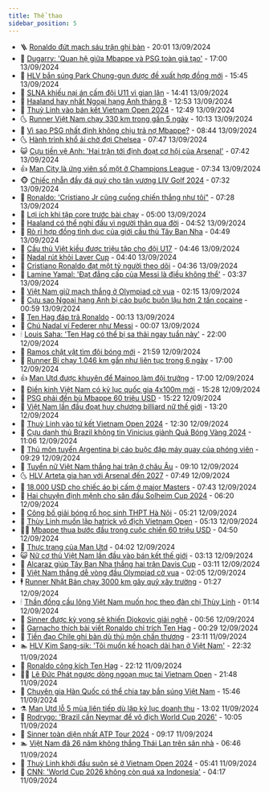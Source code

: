 ```yaml
---
title: Thể thao
sidebar_position: 5
---
```


<!-- vnexpress-the-thao:START -->
- 🪜 [Ronaldo đứt mạch sáu trận ghi bàn](https://vnexpress.net/ronaldo-dut-mach-sau-tran-ghi-ban-4792723.html) - 20:01 13/09/2024
- 🦩 [Dugarry: &#39;Quan hệ giữa Mbappe và PSG toàn giả tạo&#39;](https://vnexpress.net/dugarry-quan-he-giua-mbappe-va-psg-toan-gia-tao-4792705.html) - 17:00 13/09/2024
- 🧰 [HLV bắn súng Park Chung-gun được đề xuất hợp đồng mới](https://vnexpress.net/hlv-ban-sung-park-chung-gun-duoc-de-xuat-hop-dong-moi-4792711.html) - 15:45 13/09/2024
- 🤗 [SLNA khiếu nại án cấm đội U11 vì gian lận](https://vnexpress.net/slna-khieu-nai-an-cam-doi-u11-vi-gian-lan-4792700.html) - 14:41 13/09/2024
- 🥳 [Haaland hay nhất Ngoại hạng Anh tháng 8](https://vnexpress.net/haaland-hay-nhat-ngoai-hang-anh-thang-8-4792696.html) - 12:53 13/09/2024
- 🦣 [Thuỳ Linh vào bán kết Vietnam Open 2024](https://vnexpress.net/thuy-linh-vao-ban-ket-vietnam-open-2024-4792688.html) - 12:49 13/09/2024
- 🌜 [Runner Việt Nam chạy 330 km trong gần 5 ngày](https://vnexpress.net/runner-viet-nam-chay-330-km-trong-gan-5-ngay-4792652.html) - 10:13 13/09/2024
- 🫶 [Vì sao PSG nhất định không chịu trả nợ Mbappe?](https://vnexpress.net/vi-sao-psg-nhat-dinh-khong-chiu-tra-no-mbappe-4792430.html) - 08:44 13/09/2024
- 🌜 [Hành trình khổ ải chờ đợi Chelsea](https://vnexpress.net/hanh-trinh-kho-ai-cho-doi-chelsea-4792524.html) - 07:47 13/09/2024
- 😺 [Cựu tiền vệ Anh: &#39;Hai trận tới định đoạt cơ hội của Arsenal&#39;](https://vnexpress.net/cuu-tien-ve-anh-hai-tran-toi-dinh-doat-co-hoi-cua-arsenal-4792435.html) - 07:42 13/09/2024
- 👍 [Man City là ứng viên số một ở Champions League](https://vnexpress.net/man-city-la-ung-vien-so-mot-o-champions-league-4792424.html) - 07:34 13/09/2024
- 🐵 [Chiếc nhẫn đầy đá quý cho tân vương LIV Golf 2024](https://vnexpress.net/chiec-nhan-day-da-quy-cho-tan-vuong-liv-golf-2024-4792569.html) - 07:32 13/09/2024
- 💫 [Ronaldo: &#39;Cristiano Jr cũng cuồng chiến thắng như tôi&quot;](https://vnexpress.net/ronaldo-cristiano-jr-cung-cuong-chien-thang-nhu-toi-4792333.html) - 07:28 13/09/2024
- 🦆 [Lợi ích khi tập core trước bài chạy](https://vnexpress.net/loi-ich-khi-tap-core-truoc-bai-chay-4791645.html) - 05:00 13/09/2024
- 🙉 [Haaland có thể nghỉ đấu vì người thân qua đời](https://vnexpress.net/haaland-co-the-nghi-dau-vi-nguoi-than-qua-doi-4792334.html) - 04:52 13/09/2024
- 📝 [Rò rỉ hợp đồng tình dục của giới cầu thủ Tây Ban Nha](https://vnexpress.net/ro-ri-hop-dong-tinh-duc-cua-gioi-cau-thu-tay-ban-nha-4792342.html) - 04:49 13/09/2024
- 💯 [Cầu thủ Việt kiều được triệu tập cho đội U17](https://vnexpress.net/cau-thu-viet-kieu-duoc-trieu-tap-cho-doi-u17-4792488.html) - 04:46 13/09/2024
- 🌈 [Nadal rút khỏi Laver Cup](https://vnexpress.net/nadal-rut-khoi-laver-cup-4792465.html) - 04:40 13/09/2024
- 🦩 [Cristiano Ronaldo đạt một tỷ người theo dõi](https://vnexpress.net/cristiano-ronaldo-dat-mot-ty-nguoi-theo-doi-4792473.html) - 04:36 13/09/2024
- 🐲 [Lamine Yamal: &#39;Đạt đẳng cấp của Messi là điều không thể&#39;](https://vnexpress.net/lamine-yamal-dat-dang-cap-cua-messi-la-dieu-khong-the-4792428.html) - 03:37 13/09/2024
- 🌁 [Việt Nam giữ mạch thắng ở Olympiad cờ vua](https://vnexpress.net/viet-nam-giu-mach-thang-o-olympiad-co-vua-4792364.html) - 02:15 13/09/2024
- 💯 [Cựu sao Ngoại hạng Anh bị cáo buộc buôn lậu hơn 2 tấn cocaine](https://vnexpress.net/cuu-sao-ngoai-hang-anh-bi-cao-buoc-buon-lau-hon-2-tan-cocaine-4792350.html) - 00:59 13/09/2024
- 🌝 [Ten Hag đáp trả Ronaldo](https://vnexpress.net/ten-hag-dap-tra-ronaldo-4792318.html) - 00:13 13/09/2024
- 🤖 [Chú Nadal ví Federer như Messi](https://vnexpress.net/chu-nadal-vi-federer-nhu-messi-4792322.html) - 00:07 13/09/2024
- 🕯 [Louis Saha: &#39;Ten Hag có thể bị sa thải ngay tuần này&#39;](https://vnexpress.net/louis-saha-ten-hag-co-the-bi-sa-thai-ngay-tuan-nay-4792314.html) - 22:00 12/09/2024
- 🧰 [Ramos chật vật tìm đội bóng mới](https://vnexpress.net/ramos-chat-vat-tim-doi-bong-moi-4792267.html) - 21:59 12/09/2024
- 🥳 [Runner Bỉ chạy 1.046 km gần như liên tục trong 6 ngày](https://vnexpress.net/runner-bi-chay-1-046-km-gan-nhu-lien-tuc-trong-6-ngay-4792274.html) - 17:00 12/09/2024
- 👍 [Man Utd được khuyên để Mainoo làm đội trưởng](https://vnexpress.net/man-utd-duoc-khuyen-de-mainoo-lam-doi-truong-4792311.html) - 17:00 12/09/2024
- 💪 [Điền kinh Việt Nam có kỷ lục quốc gia 4x100m mới](https://vnexpress.net/dien-kinh-viet-nam-co-ky-luc-quoc-gia-4x100m-moi-4792264.html) - 15:28 12/09/2024
- 👹 [PSG phải đền bù Mbappe 60 triệu USD](https://vnexpress.net/psg-phai-den-bu-mbappe-60-trieu-usd-4792310.html) - 15:22 12/09/2024
- 🧰 [Việt Nam lần đầu đoạt huy chương billiard nữ thế giới](https://vnexpress.net/viet-nam-lan-dau-doat-huy-chuong-billiard-nu-the-gioi-4792298.html) - 13:20 12/09/2024
- 🚀 [Thuỳ Linh vào tứ kết Vietnam Open 2024](https://vnexpress.net/thuy-linh-vao-tu-ket-vietnam-open-2024-4792280.html) - 12:30 12/09/2024
- 🎃 [Cựu danh thủ Brazil không tin Vinicius giành Quả Bóng Vàng 2024](https://vnexpress.net/cuu-danh-thu-brazil-khong-tin-vinicius-gianh-qua-bong-vang-2024-4792237.html) - 11:06 12/09/2024
- 🧰 [Thủ môn tuyển Argentina bị cáo buộc đập máy quay của phóng viên](https://vnexpress.net/thu-mon-tuyen-argentina-bi-cao-buoc-dap-may-quay-cua-phong-vien-4792193.html) - 09:29 12/09/2024
- 👀 [Tuyển nữ Việt Nam thắng hai trận ở châu Âu](https://vnexpress.net/tuyen-nu-viet-nam-thang-hai-tran-o-chau-au-4792220.html) - 09:10 12/09/2024
- 🌜 [HLV Arteta gia hạn với Arsenal đến 2027](https://vnexpress.net/hlv-arteta-gia-han-voi-arsenal-den-2027-4792143.html) - 07:49 12/09/2024
- 🫶 [18.000 USD cho chiếc áo bị cấm ở major Masters](https://vnexpress.net/18-000-usd-cho-chiec-ao-bi-cam-o-major-masters-4792153.html) - 07:43 12/09/2024
- 🦄 [Hai chuyện định mệnh cho sân đấu Solheim Cup 2024](https://vnexpress.net/hai-chuyen-dinh-menh-cho-san-dau-solheim-cup-2024-4792108.html) - 06:20 12/09/2024
- 🥳 [Công bố giải bóng rổ học sinh THPT Hà Nội](https://vnexpress.net/cong-bo-giai-bong-ro-hoc-sinh-thpt-ha-noi-4791851.html) - 05:21 12/09/2024
- 🐲 [Thùy Linh muốn lập hatrick vô địch Vietnam Open](https://vnexpress.net/thuy-linh-muon-lap-hatrick-vo-dich-vietnam-open-4792089.html) - 05:13 12/09/2024
- 🧑‍🏫 [Mbappe thua bước đầu trong cuộc chiến 60 triệu USD](https://vnexpress.net/mbappe-thua-buoc-dau-trong-cuoc-chien-60-trieu-usd-4791998.html) - 04:50 12/09/2024
- 🤔 [Thực trạng của Man Utd](https://vnexpress.net/thuc-trang-cua-man-utd-4791603.html) - 04:02 12/09/2024
- 😺 [Nữ cơ thủ Việt Nam lần đầu vào bán kết thế giới](https://vnexpress.net/nu-co-thu-viet-nam-lan-dau-vao-ban-ket-the-gioi-4791949.html) - 03:13 12/09/2024
- 💪 [Alcaraz giúp Tây Ban Nha thắng hai trận Davis Cup](https://vnexpress.net/alcaraz-giup-tay-ban-nha-thang-hai-tran-davis-cup-4791993.html) - 03:11 12/09/2024
- 💼 [Việt Nam thắng dễ vòng đầu Olympiad cờ vua](https://vnexpress.net/viet-nam-thang-de-vong-dau-olympiad-co-vua-4791925.html) - 02:05 12/09/2024
- 🕴 [Runner Nhật Bản chạy 3000 km gây quỹ xây trường](https://vnexpress.net/runner-nhat-ban-chay-3000-km-gay-quy-xay-truong-4791893.html) - 01:27 12/09/2024
- 🕯 [Thần đồng cầu lông Việt Nam muốn học theo đàn chị Thùy Linh](https://vnexpress.net/than-dong-cau-long-viet-nam-muon-hoc-theo-dan-chi-thuy-linh-4791843.html) - 01:14 12/09/2024
- 📝 [Sinner được kỳ vọng sẽ khiến Djokovic giải nghệ](https://vnexpress.net/sinner-duoc-ky-vong-se-khien-djokovic-giai-nghe-4791895.html) - 00:56 12/09/2024
- 🧐 [Garnacho thích bài viết Ronaldo chỉ trích Ten Hag](https://vnexpress.net/garnacho-thich-bai-viet-ronaldo-chi-trich-ten-hag-4791894.html) - 00:29 12/09/2024
- 🙉 [Tiền đạo Chile ghi bàn dù thủ môn chấn thương](https://vnexpress.net/tien-dao-chile-ghi-ban-du-thu-mon-chan-thuong-4791882.html) - 23:11 11/09/2024
- 🏊 [HLV Kim Sang-sik: &#39;Tôi muốn kế hoạch dài hạn ở Việt Nam&#39;](https://vnexpress.net/hlv-kim-sang-sik-toi-muon-ke-hoach-dai-han-o-viet-nam-4791877.html) - 22:32 11/09/2024
- 🌊 [Ronaldo công kích Ten Hag](https://vnexpress.net/ronaldo-cong-kich-ten-hag-4791880.html) - 22:12 11/09/2024
- 👨‍🏫 [Lê Đức Phát ngược dòng ngoạn mục tại Vietnam Open](https://vnexpress.net/le-duc-phat-nguoc-dong-ngoan-muc-tai-vietnam-open-4791879.html) - 21:48 11/09/2024
- 🥷 [Chuyên gia Hàn Quốc có thể chia tay bắn súng Việt Nam](https://vnexpress.net/chuyen-gia-han-quoc-co-the-chia-tay-ban-sung-viet-nam-4791863.html) - 15:46 11/09/2024
- ⚗️ [Man Utd lỗ 5 mùa liên tiếp dù lập kỷ lục doanh thu](https://vnexpress.net/man-utd-lo-5-mua-lien-tiep-du-lap-ky-luc-doanh-thu-4791836.html) - 13:02 11/09/2024
- 🌮 [Rodrygo: &#39;Brazil cần Neymar để vô địch World Cup 2026&#39;](https://vnexpress.net/rodrygo-brazil-can-neymar-de-vo-dich-world-cup-2026-4791589.html) - 10:05 11/09/2024
- 🤩 [Sinner toàn diện nhất ATP Tour 2024](https://vnexpress.net/sinner-toan-dien-nhat-atp-tour-2024-4791729.html) - 09:17 11/09/2024
- 🏊 [Việt Nam đã 26 năm không thắng Thái Lan trên sân nhà](https://vnexpress.net/viet-nam-da-26-nam-khong-thang-thai-lan-tren-san-nha-4791678.html) - 06:46 11/09/2024
- 🐎 [Thuỳ Linh khởi đầu suôn sẻ ở Vietnam Open 2024](https://vnexpress.net/thuy-linh-khoi-dau-suon-se-o-vietnam-open-2024-4791668.html) - 05:41 11/09/2024
- 💫 [CNN: &#39;World Cup 2026 không còn quá xa Indonesia&#39;](https://vnexpress.net/cnn-world-cup-2026-khong-con-qua-xa-indonesia-4791587.html) - 04:17 11/09/2024<!-- vnexpress-the-thao:END -->
